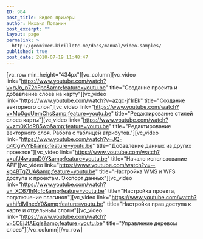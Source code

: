 ```yaml
---
ID: 984
post_title: Видео примеры
author: Михаил Потанин
post_excerpt: ""
layout: page
permalink: >
  http://geomixer.kirilletc.me/docs/manual/video-samples/
published: true
post_date: 2018-07-19 11:48:47
---
```

[vc_row min_height="434px"][vc_column][vc_video link="https://www.youtube.com/watch?v=gJo_p72cFpc&amp;feature=youtu.be" title="Создание проекта и добавление слоев на карту"][vc_video link="https://www.youtube.com/watch?v=azqc-jf1rEk" title="Создание векторного слоя"][vc_video link="https://www.youtube.com/watch?v=Mp0goUemChs&amp;feature=youtu.be" title="Редактирование стилей слоев карты"][vc_video link="https://www.youtube.com/watch?v=zm0X1dR85wo&amp;feature=youtu.be" title="Редактирование векторного слоя. Работа с таблицей атрибутов."][vc_video link="https://www.youtube.com/watch?v=JQ-q4CgVvYE&amp;feature=youtu.be" title="Добавление данных из других проектов"][vc_video link="https://www.youtube.com/watch?v=ufJ4wuqqD0Y&amp;feature=youtu.be" title="Начало использование API"][vc_video link="https://www.youtube.com/watch?v=--kp4BTgZUA&amp;feature=youtu.be" title="Настройка WMS и WFS доступа к проектам. Экспорт данных"][vc_video link="https://www.youtube.com/watch?v=_XC67IhNcfc&amp;feature=youtu.be" title="Настройка проекта, подключение плагинов"][vc_video link="https://www.youtube.com/watch?v=hifdMlnecY0&amp;feature=youtu.be" title="Настройка прав доступа к карте и отдельным слоям"][vc_video link="https://www.youtube.com/watch?v=5OEjJfAEqls&amp;feature=youtu.be" title="Управление деревом слоев"][/vc_column][/vc_row]